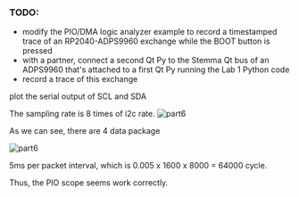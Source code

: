 ### TODO:

- modify the PIO/DMA logic analyzer example to record a timestamped trace of an RP2040-ADPS9960 exchange while the BOOT button is pressed
- with a partner, connect a second Qt Py to the Stemma Qt bus of an ADPS9960 that's attached to a first Qt Py running the Lab 1 Python code
- record a trace of this exchange

plot the serial output of SCL and SDA



The sampling rate is 8 times of i2c rate.
![part6](https://user-images.githubusercontent.com/44985032/202356854-b05a79a1-a0d6-4a14-b36e-455c29cf121d.png)

As we can see, there are 4 data package


![part6](https://user-images.githubusercontent.com/44985032/202356859-482573ae-87a9-410e-9cc7-789ff93ee552.png)

5ms per packet interval, which is 0.005 x 1600 x 8000 = 64000 cycle.

Thus, the PIO scope seems work correctly.
